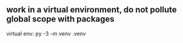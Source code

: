 ## work in a virtual environment, do not pollute global scope with packages

virtual env: py -3 -m venv .venv
